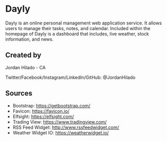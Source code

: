 # Dayly

Dayly is an online personal management web application service. It allows users to manage their tasks, notes, and calendar. Included within the homepage of Dayly is a dashboard that includes, live weather, stock information, and news.

## Created by
Jordan Hilado - CA

Twitter/Facebook/Instagram/LinkedIn/GitHub: @JordanHilado

## Sources
* Bootstrap: https://getbootstrap.com/
* Favicon: https://favicon.io/
* Elfsight: https://elfsight.com/ 
* Trading View: https://www.tradingview.com/
* RSS Feed Widget: http://www.rssfeedwidget.com/
* Weather Widget IO: https://weatherwidget.io/
